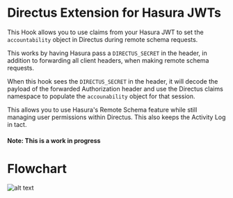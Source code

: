 

# Directus Extension for Hasura JWTs
This Hook allows you to use claims from your Hasura JWT to set the `accountability` object in Directus during remote schema requests.

This works by having Hasura pass a `DIRECTUS_SECRET` in the header, in addition to forwarding all client headers, when making remote schema requests. 

When this hook sees the `DIRECTUS_SECRET` in the header, it will decode the payload of the forwarded Authorization header and use the Directus claims namespace to populate the `accounability` object for that session.

This allows you to use Hasura's Remote Schema feature while still managing user permissions within Directus. This also keeps the Activity Log in tact.

#### Note: This is a work in progress


# Flowchart
![alt text](https://github.com/clockradios/directus-hasura-authentication-extension/blob/main/flow.png?raw=true)
